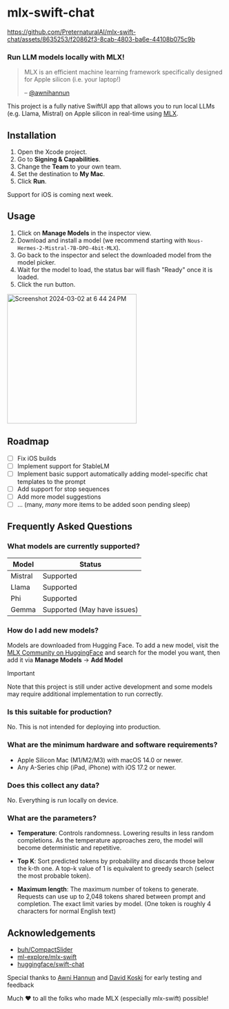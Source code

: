 # mlx-swift-chat

https://github.com/PreternaturalAI/mlx-swift-chat/assets/8635253/f20862f3-8cab-4803-ba6e-44108b075c9b


### Run LLM models locally with MLX!

> MLX is an efficient machine learning framework specifically designed for Apple silicon (i.e. your laptop!)
>
> – [@awnihannun](https://twitter.com/awnihannun/status/1732184443451019431)

This project is a fully native SwiftUI app that allows you to run local LLMs (e.g. Llama, Mistral) on Apple silicon in real-time using [MLX](https://github.com/ml-explore/mlx).

## Installation

1. Open the Xcode project.
2. Go to **Signing & Capabilities**.
3. Change the **Team** to your own team.
4. Set the destination to **My Mac**.
5. Click **Run**.

Support for iOS is coming next week.

## Usage

1. Click on **Manage Models** in the inspector view.
2. Download and install a model (we recommend starting with `Nous-Hermes-2-Mistral-7B-DPO-4bit-MLX`).
3. Go back to the inspector and select the downloaded model from the model picker.
4. Wait for the model to load, the status bar will flash "Ready" once it is loaded.
5. Click the run button.

<img width="300" alt="Screenshot 2024-03-02 at 6 44 24 PM" src="https://github.com/PreternaturalAI/mlx-swift-chat/assets/8635253/37dead8a-f943-4411-b50e-ab1731b46bfc">

## Roadmap

- [ ] Fix iOS builds
- [ ] Implement support for StableLM
- [ ] Implement basic support automatically adding model-specific chat templates to the prompt
- [ ] Add support for stop sequences
- [ ] Add more model suggestions
- [ ] ... (many, _many_ more items to be added soon pending sleep)

## Frequently Asked Questions

### What models are currently supported?

| Model   | Status                      |
| ------- | --------------------------- |
| Mistral | Supported                   |
| Llama   | Supported                   |
| Phi     | Supported                   |
| Gemma   | Supported (May have issues) |

### How do I add new models?

Models are downloaded from Hugging Face. To add a new model, visit the [MLX Community on HuggingFace](https://huggingface.co/mlx-community) and search for the model you want, then add it via **Manage Models** → **Add Model**

> [!IMPORTANT]
> Note that this project is still under active development and some models may require additional implementation to run correctly.

### Is this suitable for production?

No. This is not intended for deploying into production.

### What are the minimum hardware and software requirements?

- Apple Silicon Mac (M1/M2/M3) with macOS 14.0 or newer.
- Any A-Series chip (iPad, iPhone) with iOS 17.2 or newer.

### Does this collect any data?

No. Everything is run locally on device.

### What are the parameters?

- **Temperature**: Controls randomness. Lowering results in less random completions. As the temperature approaches zero, the model will become deterministic and repetitive.

- **Top K**: Sort predicted tokens by probability and discards those below the k-th one. A top-k value of 1 is equivalent to greedy search (select the most probable token).

- **Maximum length**: The maximum number of tokens to generate. Requests can use up to 2,048 tokens shared between prompt and completion. The exact limit varies by model. (One token is roughly 4 characters for normal English text)

## Acknowledgements

- [buh/CompactSlider](https://github.com/buh/CompactSlider)
- [ml-explore/mlx-swift](https://github.com/ml-explore/mlx-swift)
- [huggingface/swift-chat](https://github.com/huggingface/swift-chat)

Special thanks to [Awni Hannun](https://github.com/awni) and [David Koski](https://github.com/davidkoski) for early testing and feedback

Much ❤️ to all the folks who made MLX (especially mlx-swift) possible!

